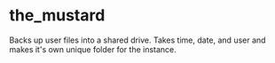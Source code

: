 # the_mustard
Backs up user files into a shared drive. Takes time, date, and user and makes it's own unique folder for the instance.
